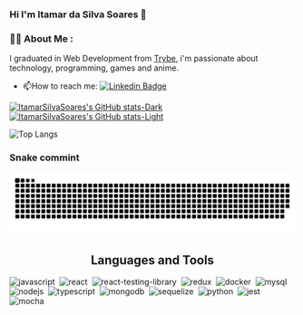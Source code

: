 ### Hi I'm Itamar da Silva Soares 👋

### :man_technologist: About Me :
I graduated in Web Development from [Trybe](https://www.betrybe.com/), i'm passionate about technology, programming, games and anime.

- :mailbox:How to reach me: [![Linkedin Badge](https://img.shields.io/badge/LinkedIn-blue?style=flat&logo=Linkedin&logoColor=white)](https://www.linkedin.com/in/itamar-silva-soares/)



[![ItamarSilvaSoares's GitHub stats-Dark](https://github-readme-stats.vercel.app/api?username=ItamarSilvaSoares\&show_icons=true\&theme=tokyonight)](https://github.com/ItamarSilvaSoares/github-readme-stats#responsive-card-theme#gh-dark-mode-only)[![ItamarSilvaSoares's GitHub stats-Light](https://github-readme-stats.vercel.app/api?username=ItamarSilvaSoares\&show_icons=true\&theme=default#gh-light-mode-only)](https://github.com/ItamarSilvaSoares/github-readme-stats#responsive-card-theme#gh-light-mode-only)

![Top Langs](https://github-readme-stats.vercel.app/api/top-langs/?username=ItamarSilvaSoares\&layout=compact\&theme=tokyonight)

 
  ### Snake commint
  
  <picture>
    <source media="(prefers-color-scheme: dark)" srcset="https://raw.githubusercontent.com/ItamarSilvaSoares/ItamarSilvaSoares/output/github-contribution-grid-snake-dark.svg">
    <source media="(prefers-color-scheme: light)" srcset="https://raw.githubusercontent.com/ItamarSilvaSoares/ItamarSilvaSoares/output/github-contribution-grid-snake.svg">
    <img alt="github contribution grid snake animation" src="https://raw.githubusercontent.com/ItamarSilvaSoares/ItamarSilvaSoares/output/github-contribution-grid-snake.svg">
  </picture>
  
 
  
 
  <div>
  <h2 align="center">Languages and Tools</h2>
  <img width="40" height="40" src="https://cdn.jsdelivr.net/gh/devicons/devicon/icons/javascript/javascript-plain.svg" title="javascript" alt="javascript"/>&nbsp;
  <img width="40" height="40" src="https://cdn.jsdelivr.net/gh/devicons/devicon/icons/react/react-original.svg" title="react" alt="react" />&nbsp;
  <img width="40" height="40" src="https://testing-library.com/img/logo-large.png" title="react-testing-library" alt="react-testing-library" />&nbsp;
  <img width="40" height="40" src="https://cdn.jsdelivr.net/gh/devicons/devicon/icons/redux/redux-original.svg" title="redux" alt="redux" />&nbsp;
  <img width="40" height="40" src="https://cdn.jsdelivr.net/gh/devicons/devicon/icons/docker/docker-original-wordmark.svg" title="docker" alt="docker" />&nbsp;
  <img width="40" height="40" src="https://cdn.jsdelivr.net/gh/devicons/devicon/icons/mysql/mysql-original-wordmark.svg" title="mysql" alt="mysql" />&nbsp;
  <img width="40" height="40" src="https://cdn.jsdelivr.net/gh/devicons/devicon/icons/nodejs/nodejs-original.svg" title="nodejs" alt="nodejs" />&nbsp;
  <img width="40" height="40" src="https://cdn.jsdelivr.net/gh/devicons/devicon/icons/typescript/typescript-original.svg" title="typescript" alt="typescript"  />&nbsp;
  <img width="40" height="40" src="https://cdn.jsdelivr.net/gh/devicons/devicon/icons/mongodb/mongodb-original-wordmark.svg"  title="mongodb" alt="mongodb" />&nbsp;
  <img width="40" height="40" src="https://cdn.jsdelivr.net/gh/devicons/devicon/icons/sequelize/sequelize-original-wordmark.svg" title="sequelize" alt="sequelize" />&nbsp;
  <img width="40" height="40" src="https://cdn.jsdelivr.net/gh/devicons/devicon/icons/python/python-original.svg"  title="python" alt="python"  />&nbsp;
  <img width="40" height="40" src="https://cdn.jsdelivr.net/gh/devicons/devicon/icons/jest/jest-plain.svg" title="jest" alt="jest" />&nbsp;
  <img width="40" height="40" src="https://cdn.jsdelivr.net/gh/devicons/devicon/icons/mocha/mocha-plain.svg" title="mocha" alt="mocha"  />&nbsp;
  </div>       
